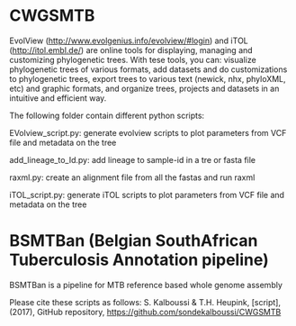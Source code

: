 # CWGSMTB

EvolView (http://www.evolgenius.info/evolview/#login) and iTOL (http://itol.embl.de/) are online tools for displaying, managing and customizing phylogenetic trees.
With tese tools, you can:
visualize phylogenetic trees of various formats, add datasets and do customizations to phylogenetic trees, export trees to various text (newick, nhx, phyloXML, etc) and graphic formats, and organize trees, projects and datasets in an intuitive and efficient way.

The following folder contain different python scripts:

EVolview_script.py: generate evolview scripts to plot parameters from VCF file and metadata on the tree

add_lineage_to_Id.py: add lineage to sample-id in a tre or fasta file

raxml.py: create an alignment file from all the fastas and run raxml

iTOL_script.py: generate iTOL scripts to plot parameters from VCF file and metadata on the tree


# BSMTBan (Belgian SouthAfrican Tuberculosis Annotation pipeline)

BSMTBan is a pipeline for MTB reference based whole genome assembly



Please cite these scripts as follows:
S. Kalboussi & T.H. Heupink, [script], (2017), GitHub repository, https://github.com/sondekalboussi/CWGSMTB


